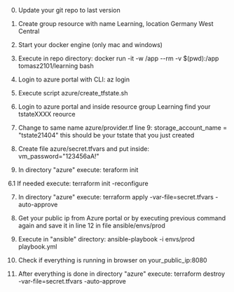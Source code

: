 0. Update your git repo to last version

1. Create group resource with name Learning, location Germany West Central

2. Start your docker engine (only mac and windows)

3. Execute in repo directory:
    docker run -it -w /app --rm -v $(pwd):/app tomasz2101/learning bash

4. Login to azure portal with CLI: 
    az login 

5. Execute script 
    azure/create_tfstate.sh

6. Login to azure portal and inside resource group Learning find your tstateXXXX reource 

7. Change to same name azure/provider.tf line 9: storage_account_name  = "tstate21404" this should be your tstate that you just created

8. Create file azure/secret.tfvars and put inside:
    vm_password="123456aA!"

6. In directory "azure" execute: 
    teraform init

6.1 If needed execute:
    terraform init  -reconfigure

7. In directory "azure" execute: 
    terraform apply -var-file=secret.tfvars -auto-approve

8. Get your public ip from Azure portal or by executing previous command again and save it in line 12 in file ansible/envs/prod

9. Execute in "ansible" directory:
    ansible-playbook -i envs/prod playbook.yml

10. Check if everything is running in browser on your_public_ip:8080

10. After everything is done in directory "azure" execute:
    terraform destroy -var-file=secret.tfvars -auto-approve
